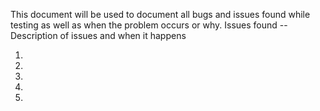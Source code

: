 This document will be used to document all bugs and issues found while testing as well as when the problem occurs or why.
Issues found -- Description of issues and when it happens

1.

2.

3.

4.

5.
